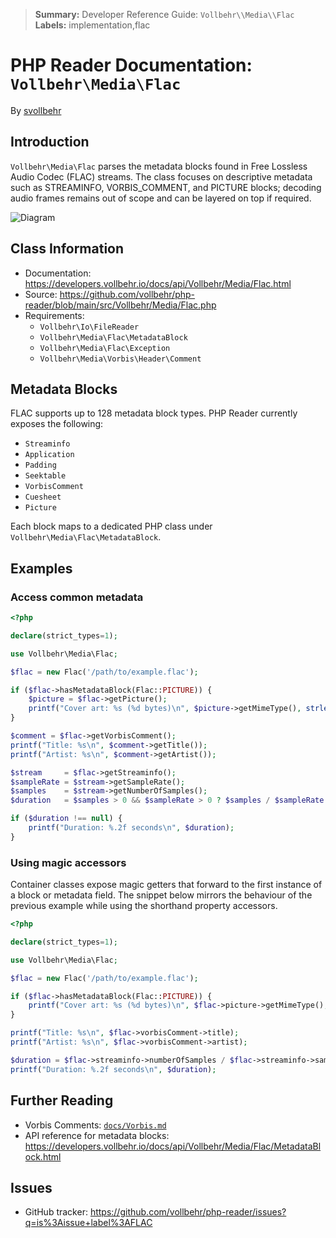 > **Summary:** Developer Reference Guide: `Vollbehr\\Media\\Flac`
> **Labels:** implementation,flac


# PHP Reader Documentation: `Vollbehr\Media\Flac`
By [svollbehr](https://github.com/svollbehr)

## Introduction
`Vollbehr\Media\Flac` parses the metadata blocks found in Free Lossless Audio Codec (FLAC) streams.
The class focuses on descriptive metadata such as STREAMINFO, VORBIS_COMMENT, and PICTURE blocks;
decoding audio frames remains out of scope and can be layered on top if required.

![Diagram](model/model.flac.png)

## Class Information

- Documentation: <https://developers.vollbehr.io/docs/api/Vollbehr/Media/Flac.html>
- Source: <https://github.com/vollbehr/php-reader/blob/main/src/Vollbehr/Media/Flac.php>
- Requirements:
  - `Vollbehr\Io\FileReader`
  - `Vollbehr\Media\Flac\MetadataBlock`
  - `Vollbehr\Media\Flac\Exception`
  - `Vollbehr\Media\Vorbis\Header\Comment`

## Metadata Blocks
FLAC supports up to 128 metadata block types. PHP Reader currently exposes the following:

- `Streaminfo`
- `Application`
- `Padding`
- `Seektable`
- `VorbisComment`
- `Cuesheet`
- `Picture`

Each block maps to a dedicated PHP class under `Vollbehr\Media\Flac\MetadataBlock`.

## Examples
### Access common metadata

```php
<?php

declare(strict_types=1);

use Vollbehr\Media\Flac;

$flac = new Flac('/path/to/example.flac');

if ($flac->hasMetadataBlock(Flac::PICTURE)) {
    $picture = $flac->getPicture();
    printf("Cover art: %s (%d bytes)\n", $picture->getMimeType(), strlen($picture->getData()));
}

$comment = $flac->getVorbisComment();
printf("Title: %s\n", $comment->getTitle());
printf("Artist: %s\n", $comment->getArtist());

$stream     = $flac->getStreaminfo();
$sampleRate = $stream->getSampleRate();
$samples    = $stream->getNumberOfSamples();
$duration   = $samples > 0 && $sampleRate > 0 ? $samples / $sampleRate : null;

if ($duration !== null) {
    printf("Duration: %.2f seconds\n", $duration);
}
```

### Using magic accessors

Container classes expose magic getters that forward to the first instance of a block or metadata
field. The snippet below mirrors the behaviour of the previous example while using the shorthand
property accessors.

```php
<?php

declare(strict_types=1);

use Vollbehr\Media\Flac;

$flac = new Flac('/path/to/example.flac');

if ($flac->hasMetadataBlock(Flac::PICTURE)) {
    printf("Cover art: %s (%d bytes)\n", $flac->picture->getMimeType(), strlen($flac->picture->getData()));
}

printf("Title: %s\n", $flac->vorbisComment->title);
printf("Artist: %s\n", $flac->vorbisComment->artist);

$duration = $flac->streaminfo->numberOfSamples / $flac->streaminfo->sampleRate;
printf("Duration: %.2f seconds\n", $duration);
```

## Further Reading
- Vorbis Comments: [`docs/Vorbis.md`](Vorbis.md)
- API reference for metadata blocks: <https://developers.vollbehr.io/docs/api/Vollbehr/Media/Flac/MetadataBlock.html>

## Issues
- GitHub tracker: <https://github.com/vollbehr/php-reader/issues?q=is%3Aissue+label%3AFLAC>
